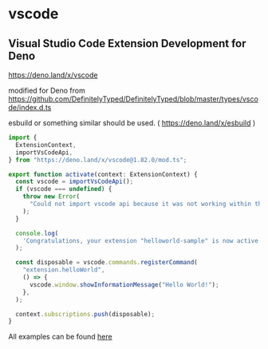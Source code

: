 # vscode

## Visual Studio Code Extension Development for Deno

https://deno.land/x/vscode

modified for Deno from
https://github.com/DefinitelyTyped/DefinitelyTyped/blob/master/types/vscode/index.d.ts

esbuild or something similar should be used. ( https://deno.land/x/esbuild )

```ts
import {
  ExtensionContext,
  importVsCodeApi,
} from "https://deno.land/x/vscode@1.82.0/mod.ts";

export function activate(context: ExtensionContext) {
  const vscode = importVsCodeApi();
  if (vscode === undefined) {
    throw new Error(
      "Could not import vscode api because it was not working within the extension",
    );
  }

  console.log(
    'Congratulations, your extension "helloworld-sample" is now active!',
  );

  const disposable = vscode.commands.registerCommand(
    "extension.helloWorld",
    () => {
      vscode.window.showInformationMessage("Hello World!");
    },
  );

  context.subscriptions.push(disposable);
}
```

All examples can be found
[here](https://github.com/narumincho/vscode/tree/main/example)
